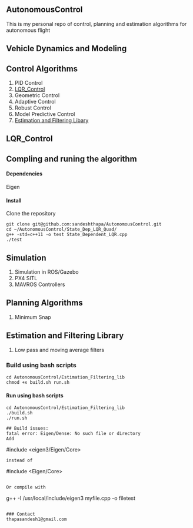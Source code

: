 ## AutonomousControl

This is my personal repo of control, planning and estimation algorithms for autonomous flight 

## Vehicle Dynamics and Modeling

## Control Algorithms

1. PID Control 
2. [LQR_Control](#lqr) 
3. Geometric Control 
4. Adaptive Control 
5. Robust Control 
6. Model Predictive Control
7. [Estimation and Filtering Libary](#est_filt_lib)

## <a name="lqr"></a>LQR_Control

## Compling and runing the algorithm

#### Dependencies 
Eigen 

#### Install 
Clone the repository 
```
git clone git@github.com:sandeshthapa/AutonomousControl.git
cd ~/AutonomousControl/State_Dep_LQR_Quad/
g++ -std=c++11 -o test State_Dependent_LQR.cpp 
./test
```

## Simulation 
1. Simulation in ROS/Gazebo 
2. PX4 SITL 
3. MAVROS Controllers

## Planning Algorithms 

1. Minimum Snap 

## <b name="est_filt_lib"></b>Estimation and Filtering Library

1. Low pass and moving average filters

### Build using bash scripts 
```
cd AutonomousControl/Estimation_Filtering_lib
chmod +x build.sh run.sh

```

#### Run using bash scripts 
```
cd AutonomousControl/Estimation_Filtering_lib
./build.sh 
./run.sh

## Build issues:
fatal error: Eigen/Dense: No such file or directory
Add 
```
#include <eigen3/Eigen/Core>
```
instead of
```
#include <Eigen/Core>
```

Or compile with 
```
g++ -I /usr/local/include/eigen3 myfile.cpp -o filetest
```

### Contact 
thapasandesh1@gmail.com

